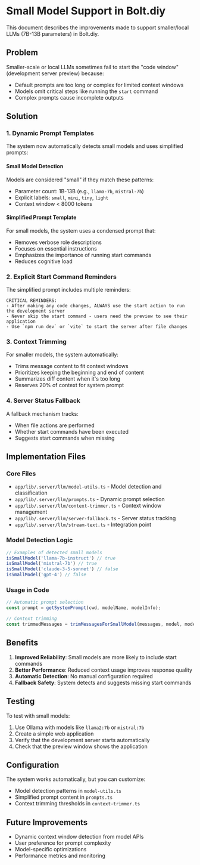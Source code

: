 # Small Model Support in Bolt.diy

This document describes the improvements made to support smaller/local LLMs (7B-13B parameters) in Bolt.diy.

## Problem

Smaller-scale or local LLMs sometimes fail to start the "code window" (development server preview) because:
- Default prompts are too long or complex for limited context windows
- Models omit critical steps like running the `start` command
- Complex prompts cause incomplete outputs

## Solution

### 1. Dynamic Prompt Templates

The system now automatically detects small models and uses simplified prompts:

#### Small Model Detection
Models are considered "small" if they match these patterns:
- Parameter count: 1B-13B (e.g., `llama-7b`, `mistral-7b`)
- Explicit labels: `small`, `mini`, `tiny`, `light`
- Context window < 8000 tokens

#### Simplified Prompt Template
For small models, the system uses a condensed prompt that:
- Removes verbose role descriptions
- Focuses on essential instructions
- Emphasizes the importance of running start commands
- Reduces cognitive load

### 2. Explicit Start Command Reminders

The simplified prompt includes multiple reminders:
```
CRITICAL REMINDERS:
- After making any code changes, ALWAYS use the start action to run the development server
- Never skip the start command - users need the preview to see their application
- Use `npm run dev` or `vite` to start the server after file changes
```

### 3. Context Trimming

For smaller models, the system automatically:
- Trims message content to fit context windows
- Prioritizes keeping the beginning and end of content
- Summarizes diff content when it's too long
- Reserves 20% of context for system prompt

### 4. Server Status Fallback

A fallback mechanism tracks:
- When file actions are performed
- Whether start commands have been executed
- Suggests start commands when missing

## Implementation Files

### Core Files
- `app/lib/.server/llm/model-utils.ts` - Model detection and classification
- `app/lib/.server/llm/prompts.ts` - Dynamic prompt selection
- `app/lib/.server/llm/context-trimmer.ts` - Context window management
- `app/lib/.server/llm/server-fallback.ts` - Server status tracking
- `app/lib/.server/llm/stream-text.ts` - Integration point

### Model Detection Logic
```typescript
// Examples of detected small models
isSmallModel('llama-7b-instruct') // true
isSmallModel('mistral-7b') // true
isSmallModel('claude-3-5-sonnet') // false
isSmallModel('gpt-4') // false
```

### Usage in Code
```typescript
// Automatic prompt selection
const prompt = getSystemPrompt(cwd, modelName, modelInfo);

// Context trimming
const trimmedMessages = trimMessagesForSmallModel(messages, model, modelInfo);
```

## Benefits

1. **Improved Reliability**: Small models are more likely to include start commands
2. **Better Performance**: Reduced context usage improves response quality
3. **Automatic Detection**: No manual configuration required
4. **Fallback Safety**: System detects and suggests missing start commands

## Testing

To test with small models:
1. Use Ollama with models like `llama2:7b` or `mistral:7b`
2. Create a simple web application
3. Verify that the development server starts automatically
4. Check that the preview window shows the application

## Configuration

The system works automatically, but you can customize:
- Model detection patterns in `model-utils.ts`
- Simplified prompt content in `prompts.ts`
- Context trimming thresholds in `context-trimmer.ts`

## Future Improvements

- Dynamic context window detection from model APIs
- User preference for prompt complexity
- Model-specific optimizations
- Performance metrics and monitoring
